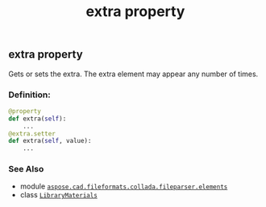 ﻿---
title: extra property
second_title: Aspose.CAD for Python via .NET API References
description: 
type: docs
weight: 40
url: /aspose.cad.fileformats.collada.fileparser.elements/librarymaterials/extra/
is_root: false
---

## extra property


Gets or sets the extra.
The extra element may appear any number of times.
### Definition:
```python
@property
def extra(self):
    ...
@extra.setter
def extra(self, value):
    ...
```

### See Also
* module [`aspose.cad.fileformats.collada.fileparser.elements`](../../)
* class [`LibraryMaterials`](/cad/python-net/aspose.cad.fileformats.collada.fileparser.elements/librarymaterials)
